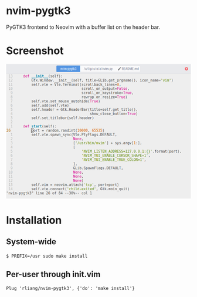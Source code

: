 # nvim-pygtk3

PyGTK3 frontend to Neovim with a buffer list on the header bar.

# Screenshot

![](screenshot.png)

# Installation

## System-wide

```sh
$ PREFIX=/usr sudo make install
```

## Per-user through init.vim

```vim
Plug 'rliang/nvim-pygtk3', {'do': 'make install'}
```
